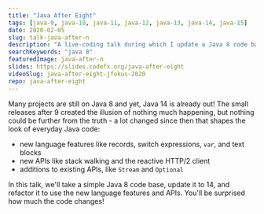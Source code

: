 ```yaml
---
title: "Java After Eight"
tags: [java-9, java-10, java-11, java-12, java-13, java-14, java-15]
date: 2020-02-05
slug: talk-java-after-n
description: "A live-coding talk during which I update a Java 8 code base to Java 15, making good use of new language features, additional and improved APIs, and JVM capabilities"
searchKeywords: "java 8"
featuredImage: java-after-n
slides: https://slides.codefx.org/java-after-eight
videoSlug: java-after-eight-jfokus-2020
repo: java-after-eight
---
```


Many projects are still on Java 8 and yet, Java 14 is already out! The small releases after 9 created the illusion of nothing much happening, but nothing could be further from the truth - a lot changed since then that shapes the look of everyday Java code:

* new language features like records, switch expressions, `var`, and text blocks
* new APIs like stack walking and the reactive HTTP/2 client
* additions to existing APIs, like `Stream` and `Optional`

In this talk, we'll take a simple Java 8 code base, update it to 14, and refactor it to use the new language features and APIs. You'll be surprised how much the code changes!

<!--
Most projects that updated past Java 8 decided to stick to the LTS release 11.
The new cadence created the illusion of not much happening after that, but nothing could be further from the truth - with new language features like switch expressions, text blocks, records, and sealed classes, Java is moving faster than ever.

In this talk, we'll take a simple Java 11 code base, update it to 15, and refactor it to use the new language features and APIs.
You'll be surprised how much the code changes!
-->
